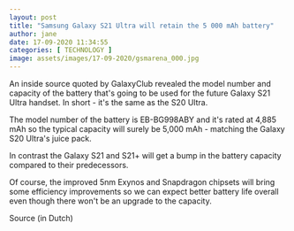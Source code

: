 ```yaml
---
layout: post
title: "Samsung Galaxy S21 Ultra will retain the 5 000 mAh battery"
author: jane 
date: 17-09-2020 11:34:55 
categories: [ TECHNOLOGY ] 
image: assets/images/17-09-2020/gsmarena_000.jpg
---
```

An inside source quoted by GalaxyClub revealed the model number and capacity of the battery that's going to be used for the future Galaxy S21 Ultra handset. In short - it's the same as the S20 Ultra.

The model number of the battery is EB-BG998ABY and it's rated at 4,885 mAh so the typical capacity will surely be 5,000 mAh - matching the Galaxy S20 Ultra's juice pack.

In contrast the Galaxy S21 and S21+ will get a bump in the battery capacity compared to their predecessors.

Of course, the improved 5nm Exynos and Snapdragon chipsets will bring some efficiency improvements so we can expect better battery life overall even though there won't be an upgrade to the capacity.

Source (in Dutch)